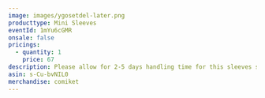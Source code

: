 ```yaml
---
image: images/ygosetdel-later.png
producttype: Mini Sleeves
eventId: 1mYu6cGMR
onsale: false
pricings:
  - quantity: 1
    price: 67
description: Please allow for 2-5 days handling time for this sleeves set
asin: s-Cu-bvNIL0
merchandise: comiket
---
```

